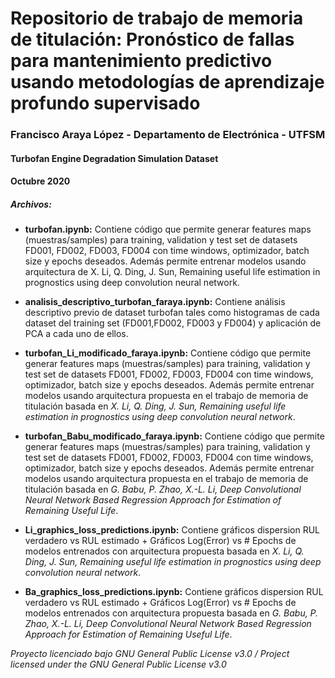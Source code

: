 # Repositorio de trabajo de memoria de titulación: Pronóstico de fallas para mantenimiento predictivo usando metodologías de aprendizaje profundo supervisado

### Francisco Araya López - Departamento de Electrónica - UTFSM
#### Turbofan Engine Degradation Simulation Dataset
#### Octubre 2020

##### Archivos:

- **turbofan.ipynb:** Contiene código que permite generar features maps (muestras/samples) para training, validation y test set de datasets FD001, FD002, FD003, FD004 con time windows, optimizador, batch size y epochs deseados. Además permite entrenar modelos usando arquitectura de X. Li, Q. Ding, J. Sun, Remaining useful life estimation in prognostics using deep convolution neural network.

- **analisis_descriptivo_turbofan_faraya.ipynb:** Contiene análisis descriptivo previo de dataset turbofan tales como histogramas de cada dataset del training set (FD001,FD002, FD003 y FD004) y aplicación de PCA a cada uno de ellos.

- **turbofan_Li_modificado_faraya.ipynb:** Contiene código que permite generar features maps (muestras/samples) para training, validation y test set de datasets FD001, FD002, FD003, FD004 con time windows, optimizador, batch size y epochs deseados. Además permite entrenar modelos usando arquitectura propuesta en el trabajo de memoria de titulación basada en _X. Li, Q. Ding, J. Sun, Remaining useful life estimation in prognostics using deep convolution neural network_.

- **turbofan_Babu_modificado_faraya.ipynb:** Contiene código que permite generar features maps (muestras/samples) para training, validation y test set de datasets FD001, FD002, FD003, FD004 con time windows, optimizador, batch size y epochs deseados. Además permite entrenar modelos usando arquitectura propuesta en el trabajo de memoria de titulación basada en _G. Babu, P. Zhao, X.-L. Li, Deep Convolutional Neural Network Based Regression Approach for Estimation of Remaining Useful Life_.

- **Li_graphics_loss_predictions.ipynb:** Contiene gráficos dispersion RUL verdadero vs RUL estimado + Gráficos Log(Error) vs # Epochs de modelos entrenados con arquitectura propuesta basada en _X. Li, Q. Ding, J. Sun, Remaining useful life estimation in prognostics using deep convolution neural network_.

- **Ba_graphics_loss_predictions.ipynb:** Contiene gráficos dispersion RUL verdadero vs RUL estimado + Gráficos Log(Error) vs # Epochs de modelos entrenados con arquitectura propuesta basada en _G. Babu, P. Zhao, X.-L. Li, Deep Convolutional Neural Network Based Regression Approach for Estimation of Remaining Useful Life_.


_Proyecto licenciado bajo GNU General Public License v3.0 /  Project licensed under the GNU General Public License v3.0_
